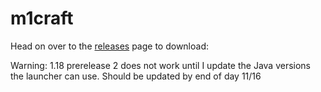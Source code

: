 # m1craft

Head on over to the [releases](https://github.com/ezfe/m1craft/releases) page to download:

Warning: 1.18 prerelease 2 does not work until I update the Java versions the launcher can use. Should be updated by end of day 11/16
